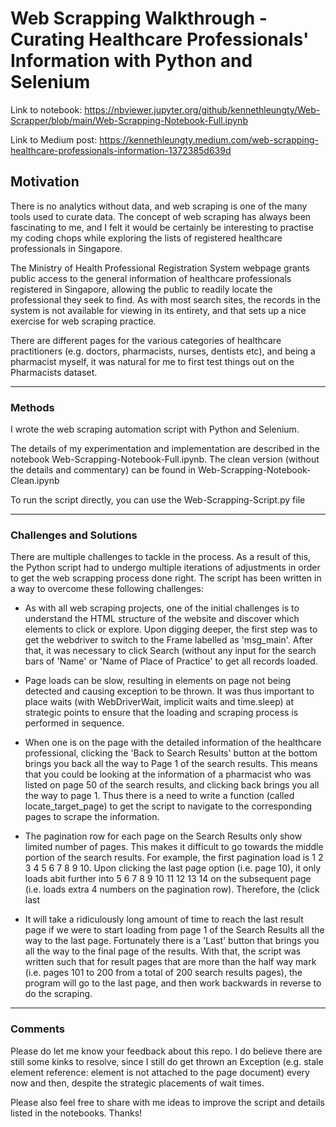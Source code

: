 # Web Scrapping Walkthrough - Curating Healthcare Professionals' Information with Python and Selenium

Link to notebook: https://nbviewer.jupyter.org/github/kennethleungty/Web-Scrapper/blob/main/Web-Scrapping-Notebook-Full.ipynb

Link to Medium post: https://kennethleungty.medium.com/web-scrapping-healthcare-professionals-information-1372385d639d

## Motivation
There is no analytics without data, and web scraping is one of the many tools used to curate data. The concept of web scraping has always been fascinating to me, and I felt it would be certainly be interesting to practise my coding chops while exploring the lists of registered healthcare professionals in Singapore. 

The Ministry of Health Professional Registration System webpage grants public access to the general information of healthcare professionals registered in Singapore, allowing the public to readily locate the professional they seek to find. As with most search sites, the records in the system is not available for viewing in its entirety, and that sets up a nice exercise for web scraping practice.

There are different pages for the various categories of healthcare practitioners (e.g. doctors, pharmacists, nurses, dentists etc), and being a pharmacist myself, it was natural for me to first test things out on the Pharmacists dataset.  

___
### Methods
I wrote the web scraping automation script with Python and Selenium.  

The details of my experimentation and implementation are described in the notebook Web-Scrapping-Notebook-Full.ipynb. The clean version (without the details and commentary) can be found in Web-Scrapping-Notebook-Clean.ipynb

To run the script directly, you can use the Web-Scrapping-Script.py file  

___
### Challenges and Solutions
There are multiple challenges to tackle in the process. As a result of this, the Python script had to undergo multiple iterations of adjustments in order to get the web scrapping process done right. The script has been written in a way to overcome these following challenges:

 - As with all web scraping projects, one of the initial challenges is to understand the HTML structure of the website and discover which elements to click or explore. Upon digging deeper, the first step was to get the webdriver to switch to the Frame labelled as 'msg_main'. After that, it was necessary to click Search (without any input for the search bars of 'Name' or 'Name of Place of Practice' to get all records loaded.
 
 - Page loads can be slow, resulting in elements on page not being detected and causing exception to be thrown. It was thus important to place waits (with WebDriverWait, implicit waits and time.sleep) at strategic points to ensure that the loading and scraping process is performed in sequence.

 - When one is on the page with the detailed information of the healthcare professional, clicking the 'Back to Search Results' button at the bottom brings you back all the way to Page 1 of the search results. This means that you could be looking at the information of a pharmacist who was listed on page 50 of the search results, and clicking back brings you all the way to page 1. Thus there is a need to write a function (called locate_target_page) to get the script to navigate to the corresponding pages to scrape the information.

 - The pagination row for each page on the Search Results only show limited number of pages. This makes it difficult to go towards the middle portion of the search results. For example, the first pagination load is 1 2 3 4 5 6 7 8 9 10. Upon clicking the last page option (i.e. page 10), it only loads abit further into 5 6 7 8 9 10 11 12 13 14 on the subsequent page (i.e. loads extra 4 numbers on the pagination row). Therefore, the (click last

 - It will take a ridiculously long amount of time to reach the last result page if we were to start loading from page 1 of the Search Results all the way to the last page. Fortunately there is a 'Last' button that brings you all the way to the final page of the results. With that, the script was written such that for result pages that are more than the half way mark (i.e. pages 101 to 200 from a total of 200 search results pages), the program will go to the last page, and then work backwards in reverse to do the scraping.
 
___
### Comments
Please do let me know your feedback about this repo. I do believe there are still some kinks to resolve, since I still do get thrown an Exception (e.g. stale element reference: element is not attached to the page document) every now and then, despite the strategic placements of wait times.

Please also feel free to share with me ideas to improve the script and details listed in the notebooks. Thanks!
